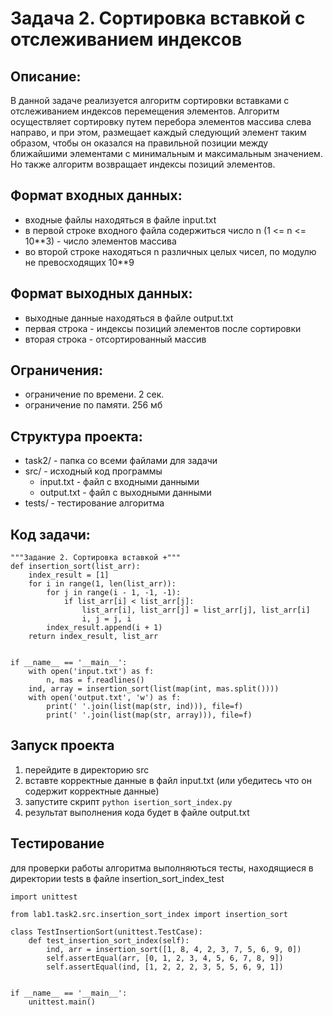 Задача 2. Сортировка вставкой с отслеживанием индексов
================================
Описание:
--------------------------------
В данной задаче реализуется алгоритм сортировки вставками с отслеживанием индексов перемещения элементов. Алгоритм осуществляет сортировку путем перебора элементов массива слева направо, и при этом, размещает каждый следующий элемент таким образом, чтобы он оказался на правильной позиции между ближайшими элементами с минимальным и максимальным значением. Но также алгоритм возвращает индексы позиций элементов.

Формат входных данных:
------------------------------
* входные файлы находяться в файле input.txt
* в первой строке входного файла содержиться число n (1 <= n <= 10**3) - число элементов массива
* во второй строке находяться n различных целых чисел, по модулю не превосходящих 10**9

Формат выходных данных:
--------------------
* выходные данные находяться в файле output.txt
* первая строка - индексы позиций элементов после сортировки
* вторая строка - отсортированный массив

  
Ограничения:
--------
* ограничение по времени. 2 сек.
* ограничение по памяти. 256 мб

Структура проекта:
-------
* task2/ - папка со всеми файлами для задачи
* src/ - исходный код программы
    * input.txt - файл с входными данными
    * output.txt - файл с выходными данными
* tests/ - тестирование алгоритма

Код задачи:
---------
```
"""Задание 2. Сортировка вставкой +"""
def insertion_sort(list_arr):
    index_result = [1]
    for i in range(1, len(list_arr)):
        for j in range(i - 1, -1, -1):
            if list_arr[i] < list_arr[j]:
                list_arr[i], list_arr[j] = list_arr[j], list_arr[i]
                i, j = j, i
        index_result.append(i + 1)
    return index_result, list_arr


if __name__ == '__main__':
    with open('input.txt') as f:
        n, mas = f.readlines()
    ind, array = insertion_sort(list(map(int, mas.split())))
    with open('output.txt', 'w') as f:
        print(' '.join(list(map(str, ind))), file=f)
        print(' '.join(list(map(str, array))), file=f)
```

Запуск проекта
--------
1. перейдите в директорию src
2. вставте корректные данные в файл input.txt (или убедитесь что он содержит корректные данные)
3. запустите скрипт ```python isertion_sort_index.py```
4. результат выполнения кода будет в файле output.txt

Тестирование
----------
для проверки работы алгоритма выполняються тесты, находящиеся в директории tests в файле insertion_sort_index_test

```
import unittest

from lab1.task2.src.insertion_sort_index import insertion_sort

class TestInsertionSort(unittest.TestCase):
    def test_insertion_sort_index(self):
        ind, arr = insertion_sort([1, 8, 4, 2, 3, 7, 5, 6, 9, 0])
        self.assertEqual(arr, [0, 1, 2, 3, 4, 5, 6, 7, 8, 9])
        self.assertEqual(ind, [1, 2, 2, 2, 3, 5, 5, 6, 9, 1])


if __name__ == '__main__':
    unittest.main()
```